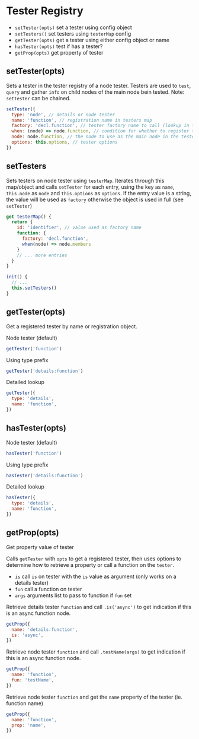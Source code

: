 # Tester Registry

* `setTester(opts)` set a tester using config object
* `setTesters()` set testers using `testerMap` config
* `getTester(opts)` get a tester using either config object or name
* `hasTester(opts)` test if has a tester?
* `getProp(opts)` get property of tester

## setTester(opts)

Sets a tester in the tester registry of a node tester.
Testers are used to `test`, `query` and gather `info` on child nodes of the main node bein tested. Note: `setTester` can be chained.

```js
setTester({
  type: 'node', // details or node tester
  name: 'function', // registration name in testers map
  factory: 'decl.function', // tester factory name to call (lookup in factory map)
  when: (node) => node.function, // condition for whether to register the tester
  node: node.function, // the node to use as the main node in the tester
  options: this.options, // tester options
})
```

## setTesters

Sets testers on node tester using `testerMap`. Iterates through this map/object and calls
`setTester` for each entry, using the key as `name`, `this.node` as `node` and `this.options` as `options`. If the entry value is a string, the value will be used as `factory` otherwise the object is used in full (see `setTester`)

```js
get testerMap() {
  return {
    id: 'identifier', // value used as factory name
    function: {
      factory: 'decl.function',
      when(node) => node.members
    }
    // ... more entries
  }
}

init() {
  // ...
  this.setTesters()
}
```

## getTester(opts)

Get a registered tester by name or registration object.

Node tester (default)

```js
getTester('function')
```

Using type prefix

```js
getTester('details:function')
```

Detailed lookup

```js
getTester({
  type: 'details',
  name: 'function',
})
```

## hasTester(opts)

Node tester (default)

```js
hasTester('function')
```

Using type prefix

```js
hasTester('details:function')
```

Detailed lookup

```js
hasTester({
  type: 'details',
  name: 'function',
})
```

## getProp(opts)

Get property value of tester

Calls `getTester` with `opts` to get a registered tester, then uses options to determine how to retrieve a property or call a function on the `tester`.

* `is` call `is` on tester with the `is` value as argument (only works on a details tester)
* `fun` call a function on tester
* `args` arguments list to pass to function if `fun` set

Retrieve details tester `function` and call `.is('async')` to get indication if this is an async function node.

```js
getProp({
  name: 'details:function',
  is: 'async',
})
```

Retrieve node tester `function` and call `.testName(args)` to get indication if this is an async function node.

```js
getProp({
  name: 'function',
  fun: 'testName',
})
```

Retrieve node tester `function` and get the `name` property of the tester (ie. function name)

```js
getProp({
  name: 'function',
  prop: 'name',
})
```
